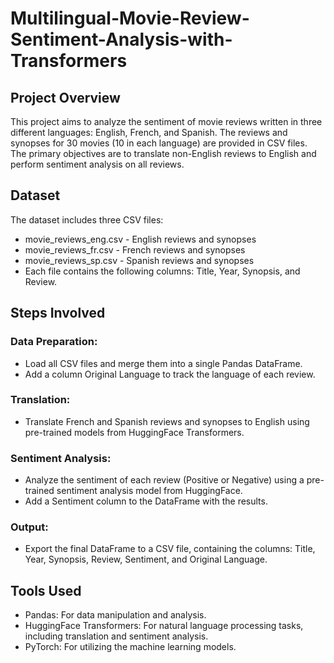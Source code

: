 # Multilingual-Movie-Review-Sentiment-Analysis-with-Transformers

## Project Overview
This project aims to analyze the sentiment of movie reviews written in three different languages: English, French, and Spanish. The reviews and synopses for 30 movies (10 in each language) are provided in CSV files. The primary objectives are to translate non-English reviews to English and perform sentiment analysis on all reviews.

## Dataset
The dataset includes three CSV files:

* movie_reviews_eng.csv - English reviews and synopses
* movie_reviews_fr.csv - French reviews and synopses
* movie_reviews_sp.csv - Spanish reviews and synopses
* Each file contains the following columns: Title, Year, Synopsis, and Review.

## Steps Involved
### Data Preparation:
* Load all CSV files and merge them into a single Pandas DataFrame.
* Add a column Original Language to track the language of each review.

### Translation:
* Translate French and Spanish reviews and synopses to English using pre-trained models from HuggingFace Transformers.
  
### Sentiment Analysis:
* Analyze the sentiment of each review (Positive or Negative) using a pre-trained sentiment analysis model from HuggingFace.
* Add a Sentiment column to the DataFrame with the results.

### Output:
* Export the final DataFrame to a CSV file, containing the columns: Title, Year, Synopsis, Review, Sentiment, and Original Language.


## Tools Used
* Pandas: For data manipulation and analysis.
* HuggingFace Transformers: For natural language processing tasks, including translation and sentiment analysis.
* PyTorch: For utilizing the machine learning models.

